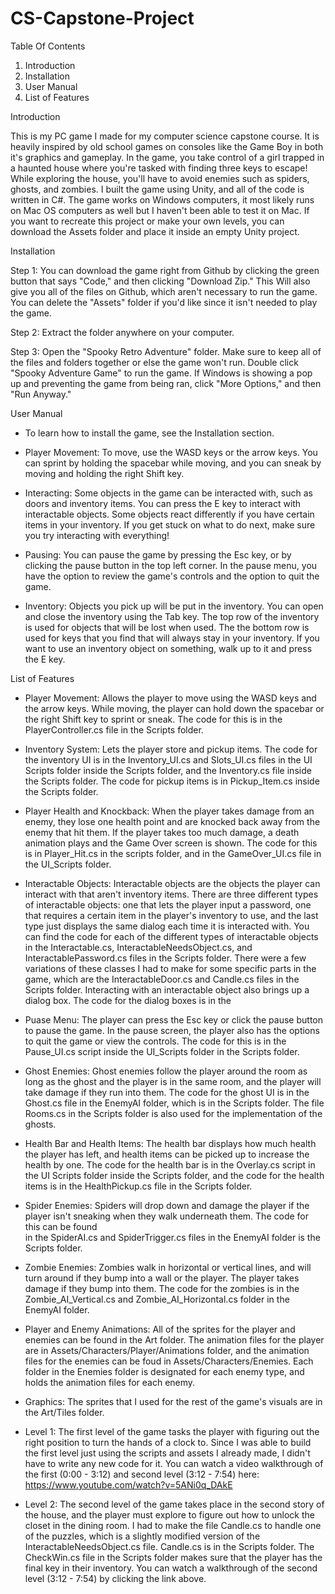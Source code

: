 # CS-Capstone-Project

Table Of Contents

1. Introduction
2. Installation
3. User Manual
4. List of Features


Introduction

This is my PC game I made for my computer science capstone course. It is heavily inspired by old school games on consoles like the Game Boy in
both it's graphics and gameplay. In the game, you take control of a girl trapped in a haunted house where you're tasked with finding three keys 
to escape! While exploring the house, you'll have to avoid enemies such as spiders, ghosts, and zombies. I built the game using Unity, and all of 
the code is written in C#. The game works on Windows computers, it most likely runs on Mac OS computers as well but I haven't been able to test it
on Mac. If you want to recreate this project or make your own levels, you can download the Assets folder and place it inside an empty Unity project.


Installation

Step 1: You can download the game right from Github by clicking the green button that says "Code," and then clicking "Download Zip." This 
        Will also give you all of the files on Github, which aren't necessary to run the game. You can delete the "Assets" folder if you'd 
        like since it isn't needed to play the game.
        
Step 2: Extract the folder anywhere on your computer.

Step 3: Open the "Spooky Retro Adventure" folder. Make sure to keep all of the files and folders together or else the game won't run.
        Double click "Spooky Adventure Game" to run the game. If Windows is showing a pop up and preventing the game from being ran,
        click "More Options," and then "Run Anyway."
        
        
User Manual
  
  - To learn how to install the game, see the Installation section.
  
  - Player Movement: To move, use the WASD keys or the arrow keys. You can sprint by holding the spacebar while moving, and you can 
                     sneak by moving and holding the right Shift key.
                     
  - Interacting:    Some objects in the game can be interacted with, such as doors and inventory items. You can press the E key to interact
                    with interactable objects. Some objects react differently if you have certain items in your inventory. If you get stuck 
                    on what to do next, make sure you try interacting with everything!
                 
  - Pausing:        You can pause the game by pressing the Esc key, or by clicking the pause button in the top left corner. In the pause menu, you 
                    have the option to review the game's controls and the option to quit the game.
             
  - Inventory:      Objects you pick up will be put in the inventory. You can open and close the inventory using the Tab key. The top row of the 
                    inventory is used for objects that will be lost when used. The the bottom row is used for keys that you find that will always
                    stay in your inventory. If you want to use an inventory object on something, walk up to it and press the E key.
                    
          
List of Features

  - Player Movement: Allows the player to move using the WASD keys and the arrow keys. While moving, the player can hold down the spacebar or the
                     right Shift key to sprint or sneak. The code for this is in the PlayerController.cs file in the Scripts folder.
                     
  - Inventory System: Lets the player store and pickup items. The code for the inventory UI is in the Inventory_UI.cs and Slots_UI.cs files in the UI Scripts
                      folder inside the Scripts folder, and the Inventory.cs file inside the Scripts folder. The code for pickup items is in Pickup_Item.cs
                      inside the Scripts folder.
                      
  - Player Health and Knockback: When the player takes damage from an enemy, they lose one health point and are knocked back away from the enemy that hit them.
                                 If the player takes too much damage, a death animation plays and the Game Over screen is shown. The code for this is in 
                                 Player_Hit.cs in the scripts folder, and in the GameOver_UI.cs file in the UI_Scripts folder.
                                 
  - Interactable Objects: Interactable objects are the objects the player can interact with that aren't inventory items. There are three different types of
                          interactable objects: one that lets the player input a password, one that requires a certain item in the player's inventory to use,
                          and the last type just displays the same dialog each time it is interacted with. You can find the code for each of the different types
                          of interactable objects in the Interactable.cs, InteractableNeedsObject.cs, and InteractablePassword.cs files in the Scripts folder.
                          There were a few variations of these classes I had to make for some specific parts in the game, which are the InteractableDoor.cs and
                          Candle.cs files in the Scripts folder. Interacting with an interactable object also brings up a dialog box. The code for the dialog boxes
                          is in the 
                          
  - Puase Menu: The player can press the Esc key or click the pause button to pause the game. In the pause screen, the player also has the options to quit
                the game or view the controls. The code for this is in the Pause_UI.cs script inside the UI_Scripts folder in the Scripts folder.
                
  - Ghost Enemies: Ghost enemies follow the player around the room as long as the ghost and the player is in the same room, and the player will take damage if they
                   run into them. The code for the ghost UI is in the Ghost.cs file in the EnemyAI folder, which is in the Scripts folder. The file Rooms.cs in the                        Scripts folder is also used for the implementation of the ghosts.
    
  - Health Bar and Health Items: The health bar displays how much health the player has left, and health items can be picked up to increase the health by one.
                                 The code for the health bar is in the Overlay.cs script in the UI Scripts folder inside the Scripts folder, and the code for
                                 the health items is in the HealthPickup.cs file in the Scripts folder.
                                 
  - Spider Enemies: Spiders will drop down and damage the player if the player isn't sneaking when they walk underneath them. The code for this can be found\
                    in the SpiderAI.cs and SpiderTrigger.cs files in the EnemyAI folder is the Scripts folder. 
                    
  - Zombie Enemies: Zombies walk in horizontal or vertical lines, and will turn around if they bump into a wall or the player. The player takes damage if they
                    bump into them. The code for the zombies is in the Zombie_AI_Vertical.cs and Zombie_AI_Horizontal.cs folder in the EnemyAI folder.
                    
  - Player and Enemy Animations: All of the sprites for the player and enemies can be found in the Art folder. The animation files for the player are in 
                                 Assets/Characters/Player/Animations folder, and the animation files for the enemies can be foud in Assets/Characters/Enemies.
                                 Each folder in the Enemies folder is designated for each enemy type, and holds the animation files for each enemy.
                                 
  - Graphics: The sprites that I used for the rest of the game's visuals are in the Art/Tiles folder.

  - Level 1: The first level of the game tasks the player with figuring out the right position to turn the hands of a clock to. Since I was able to build the 
             first level just using the scripts and assets I already made, I didn't have to write any new code for it. You can watch a video walkthrough of 
             the first (0:00 - 3:12) and second level (3:12 - 7:54) here: https://www.youtube.com/watch?v=5ANi0q_DAkE
             
  - Level 2: The second level of the game takes place in the second story of the house, and the player must explore to figure out how to unlock the closet in
             the dining room. I had to make the file Candle.cs to handle one of the puzzles, which is a slightly modified version of the InteractableNeedsObject.cs
             file. Candle.cs is in the Scripts folder. The CheckWin.cs file in the Scripts folder makes sure that the player has the final key in their inventory.
             You can watch a walkthrough of the second level (3:12 - 7:54) by clicking the link above.
    
  


       
